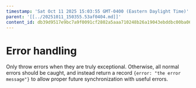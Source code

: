 ```yaml
---
timestamp: 'Sat Oct 11 2025 15:03:55 GMT-0400 (Eastern Daylight Time)'
parent: '[[../20251011_150355.53af0404.md]]'
content_id: db39d9517e9bc7a9f0091cf2802a5aaa710248b26a19043ebddbc00ba067bc70
---
```


# Error handling

Only throw errors when they are truly exceptional. Otherwise, all normal errors should be caught, and instead return a record `{error: "the error message"}` to allow proper future synchronization with useful errors.

